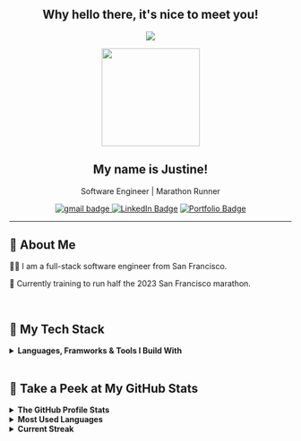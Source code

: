 
<div align=center>

## Why hello there, it's nice to meet you! 
![](https://komarev.com/ghpvc/?username=jvstinejvng&color=F2ACB9&style=flat-square)

<img src='https://media.tenor.com/-Fbyl7vqHiYAAAAi/goma-cat.gif' width='175px'>

## My name is Justine! 
Software Engineer | Marathon Runner   

<a href="mailto:justinejang415@gmail.com">
    <img src="https://img.shields.io/badge/Gmail-D14836?style=for-the-badge&logo=gmail&color=F2ACB9&logoColor=white" alt="gmail badge"/>
</a> <a href="https://www.linkedin.com/in/jvstinejvng/"><img src="https://img.shields.io/badge/LinkedIn-blue?style=for-the-badge&logo=linkedin&logoColor=white&color=F2ACB9" alt="LinkedIn Badge"/></a> <a href="https://jvstinejvng.github.io/"><img src="https://img.shields.io/badge/Portfolio-%23000000.svg?style=for-the-badge&color=F2ACB9&logoColor=#FF7139" alt="Portfolio Badge"/></a>

 
</div>

***** 

## 🌸 About Me 

👩‍💻 I am a full-stack software engineer from San Francisco.

👟 Currently training to run half the 2023 San Francisco marathon.
 
<br>

## <b>🥞 My Tech Stack</b>
<details>
<summary><b>Languages, Framworks & Tools I Build With</b></summary>

<h4 style="color:white"><b>🌐 Languages</b></h4>

![CSS3](https://img.shields.io/badge/css3-%231572B6.svg?style=for-the-badge&logo=css3&logoColor=white)
![JavaScript](https://img.shields.io/badge/javascript-%23323330.svg?style=for-the-badge&logo=javascript&logoColor=%23F7DF1E)
![Markdown](https://img.shields.io/badge/markdown-%23000000.svg?style=for-the-badge&logo=markdown&logoColor=white)
![Python](https://img.shields.io/badge/python-3670A0?style=for-the-badge&logo=python&logoColor=ffdd54)

<h4 style="color:white"><b>☁️ Hosting/SaaS </b></h4>

![Heroku](https://img.shields.io/badge/heroku-%23430098.svg?style=for-the-badge&logo=heroku&logoColor=white)

<h4 style="color:white"><b>📚 Frameworks, Platforms and Libraries</b></h4>

![Flask](https://img.shields.io/badge/flask-%23000.svg?style=for-the-badge&logo=flask&logoColor=white)
![NPM](https://img.shields.io/badge/NPM-%23000000.svg?style=for-the-badge&logo=npm&logoColor=white)
![NodeJS](https://img.shields.io/badge/node.js-6DA55F?style=for-the-badge&logo=node.js&logoColor=white)
![React](https://img.shields.io/badge/react-%2320232a.svg?style=for-the-badge&logo=react&logoColor=%2361DAFB)
![Redux](https://img.shields.io/badge/redux-%23593d88.svg?style=for-the-badge&logo=redux&logoColor=white)

<h4 style="color:white"><b>💾 Databases</b></h4>

![MySQL](https://img.shields.io/badge/mysql-%2300f.svg?style=for-the-badge&logo=mysql&logoColor=white)
![Postgres](https://img.shields.io/badge/postgres-%23316192.svg?style=for-the-badge&logo=postgresql&logoColor=white)
![SQLite](https://img.shields.io/badge/sqlite-%2307405e.svg?style=for-the-badge&logo=sqlite&logoColor=white)

<h4 style="color:white"><b>🎨 Design</b></h4>

![Adobe Illustrator](https://img.shields.io/badge/adobe%20illustrator-%23FF9A00.svg?style=for-the-badge&logo=adobe%20illustrator&logoColor=white)
![Canva](https://img.shields.io/badge/Canva-%2300C4CC.svg?style=for-the-badge&logo=Canva&logoColor=white)

<h4 style="color:white"><b>🎛️ Operating System</b></h4>

![iOS](https://img.shields.io/badge/iOS-000000?style=for-the-badge&logo=ios&logoColor=white)

</details>

<br>

## <b>🔎 Take a Peek at My GitHub Stats</b>

<details>
<summary><b>The GitHub Profile Stats</b></summary>

![Justine's GitHub stats](https://github-readme-stats.vercel.app/api?username=jvstinejvng&show_icons=true&hide_border=true&bg_color=00000000&hide_title=true&text_color=F2ACB9&icon_color=FFFFFF&hide_rank=true)

</details>
<details>
<summary><b>Most Used Languages</b></summary>

[![Top Langs](https://github-readme-stats.vercel.app/api/top-langs/?username=jvstinejvng&bg_color=00000000&langs_count=3&text_color=F2ACB9&hide_title=true&hide_border=true)](https://github.com/jvstinejvng/github-readme-stats&width=)

</details>
<details>
<summary><b>Current Streak</b></summary>

![Current Steak](https://github-readme-streak-stats.herokuapp.com/?user=jvstinejvng&hide_border=true&background=00000000&currStreakNum=F2ACB9&fire=F2ACB9&currStreakLabel=F2ACB9&sideNums=F2ACB9&sideLabels=F2ACB9&ring=F2ACB9&dates=FFFFFF)

</details>

